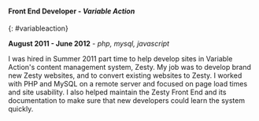 #### Front End Developer - *Variable Action*
{: #variableaction}

**August 2011 - June 2012** - *php, mysql, javascript*

I was hired in Summer 2011 part time to help develop sites in Variable Action's
content management system, Zesty. My job was to develop brand new
Zesty websites, and to convert existing websites to Zesty. I worked with PHP and
MySQL on a remote server and focused on page load times and site usability. I also
helped maintain the Zesty Front End and its documentation to make sure that new
developers could learn the system quickly.

